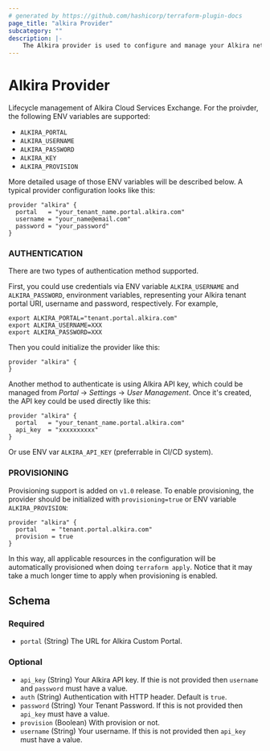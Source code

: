 ```yaml
---
# generated by https://github.com/hashicorp/terraform-plugin-docs
page_title: "alkira Provider"
subcategory: ""
description: |-
    The Alkira provider is used to configure and manage your Alkira network infrastructure
---
```


# Alkira Provider

Lifecycle management of Alkira Cloud Services Exchange. For the
proivder, the following ENV variables are supported:

* `ALKIRA_PORTAL`
* `ALKIRA_USERNAME`
* `ALKIRA_PASSWORD`
* `ALKIRA_KEY`
* `ALKIRA_PROVISION`

More detailed usage of those ENV variables will be described below. A
typical provider configuration looks like this:


```hcl
provider "alkira" {
  portal   = "your_tenant_name.portal.alkira.com"
  username = "your_name@email.com"
  password = "your_password"
}
```

### AUTHENTICATION

There are two types of authentication method supported.

First, you could use credentials via ENV variable `ALKIRA_USERNAME`
and `ALKIRA_PASSWORD`, environment variables, representing your Alkira
tenant portal URI, username and password, respectively. For example,

```hcl
export ALKIRA_PORTAL="tenant.portal.alkira.com"
export ALKIRA_USERNAME=XXX
export ALKIRA_PASSWORD=XXX
```

Then you could initialize the provider like this:

```hcl
provider "alkira" {
}
```

Another method to authenticate is using Alkira API key, which could be
managed from *Portal* -> *Settings* -> *User Management*. Once it's
created, the API key could be used directly like this:

```hcl
provider "alkira" {
  portal   = "your_tenant_name.portal.alkira.com"
  api_key  = "xxxxxxxxxx"
}
```

Or use ENV var `ALKIRA_API_KEY` (preferrable in CI/CD system).


### PROVISIONING

Provisioning support is added on `v1.0` release. To enable
provisioning, the provider should be initialized with
`provisioning=true` or ENV variable `ALKIRA_PROVISION`:

```hcl
provider "alkira" {
  portal    = "tenant.portal.alkira.com"
  provision = true
}
```

In this way, all applicable resources in the configuration will be
automatically provisioned when doing `terraform apply`. Notice that it
may take a much longer time to apply when provisioning is enabled.

<!-- schema generated by tfplugindocs -->
## Schema

### Required

- `portal` (String) The URL for Alkira Custom Portal.

### Optional

- `api_key` (String) Your Alkira API key. If thie is not provided then `username` and `password` must have a value.
- `auth` (String) Authentication with HTTP header. Default is `true`.
- `password` (String) Your Tenant Password. If this is not provided then `api_key` must have a value.
- `provision` (Boolean) With provision or not.
- `username` (String) Your username. If this is not provided then `api_key` must have a value.

